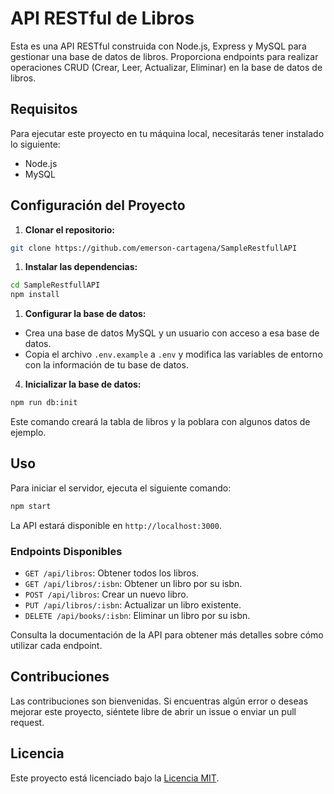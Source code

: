 # API RESTful de Libros

Esta es una API RESTful construida con Node.js, Express y MySQL para gestionar una base de datos de libros. Proporciona endpoints para realizar operaciones CRUD (Crear, Leer, Actualizar, Eliminar) en la base de datos de libros.

## Requisitos

Para ejecutar este proyecto en tu máquina local, necesitarás tener instalado lo siguiente:

- Node.js
- MySQL

## Configuración del Proyecto

1. **Clonar el repositorio:**

```bash
git clone https://github.com/emerson-cartagena/SampleRestfullAPI
```



1. **Instalar las dependencias:**

```bash
cd SampleRestfullAPI
npm install
```


1. **Configurar la base de datos:**

- Crea una base de datos MySQL y un usuario con acceso a esa base de datos.
- Copia el archivo `.env.example` a `.env` y modifica las variables de entorno con la información de tu base de datos.

4. **Inicializar la base de datos:**

```bash
npm run db:init
```

Este comando creará la tabla de libros y la poblara con algunos datos de ejemplo.

## Uso

Para iniciar el servidor, ejecuta el siguiente comando:

```bash
npm start
```

La API estará disponible en `http://localhost:3000`.

### Endpoints Disponibles

- `GET /api/libros`: Obtener todos los libros.
- `GET /api/libros/:isbn`: Obtener un libro por su isbn.
- `POST /api/libros`: Crear un nuevo libro.
- `PUT /api/libros/:isbn`: Actualizar un libro existente.
- `DELETE /api/books/:isbn`: Eliminar un libro por su isbn.

Consulta la documentación de la API para obtener más detalles sobre cómo utilizar cada endpoint.

## Contribuciones

Las contribuciones son bienvenidas. Si encuentras algún error o deseas mejorar este proyecto, siéntete libre de abrir un issue o enviar un pull request.

## Licencia

Este proyecto está licenciado bajo la [Licencia MIT](LICENSE).
